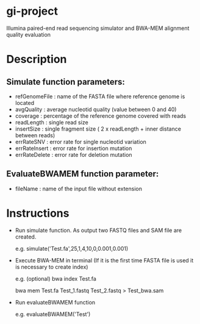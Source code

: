 # gi-project
Illumina paired-end read sequencing simulator and BWA-MEM alignment quality evaluation

# Description

## Simulate function parameters:
  - refGenomeFile : name of the FASTA file where reference genome is located
  - avgQuality : average nucleotid quality (value between 0 and 40)
  - coverage : percentage of the reference genome covered with reads
  - readLength : single read size
  - insertSize : single fragment size ( 2 x readLength + inner distance between reads)
  - errRateSNV : error rate for single nucleotid variation
  - errRateInsert : error rate for insertion mutation
  - errRateDelete : error rate for deletion mutation
 
## EvaluateBWAMEM function parameter:
  -  fileName : name of the input file without extension


# Instructions
  - Run simulate function. As output two FASTQ files and SAM file are created. 
  
    e.g. simulate('Test.fa',25,1,4,10,0,0.001,0.001)
  - Execute BWA-MEM in terminal (If it is the first time FASTA file is used it is necessary to create index)
  
    e.g. (optional) bwa index Test.fa
     
     bwa mem Test.fa Test_1.fastq Test_2.fastq > Test_bwa.sam
     
  - Run evaluateBWAMEM function
    
    e.g. evaluateBWAMEM('Test')
